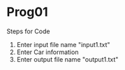 # Prog01
Steps for Code
1. Enter input file name "input1.txt"
2. Enter Car information
3. Enter output file name "output1.txt"
